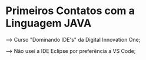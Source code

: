 # Primeiros Contatos com a Linguagem JAVA

--> Curso "Dominando IDE's" da Digital Innovation One;


--> Não usei a IDE Eclipse por preferência a VS Code;


